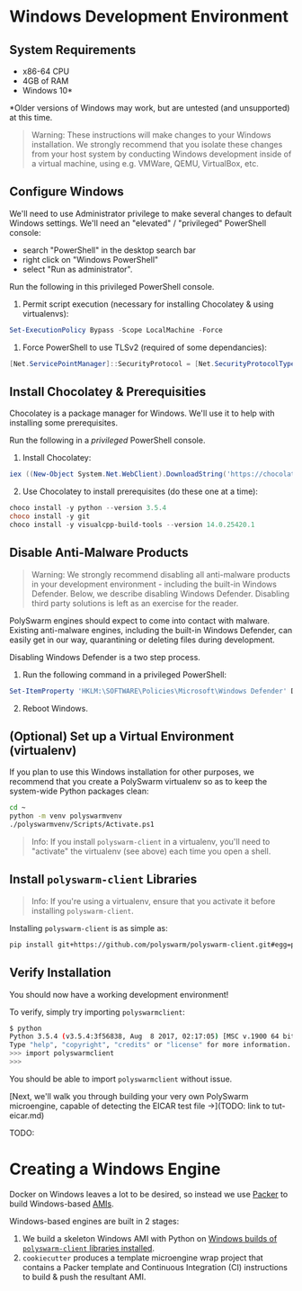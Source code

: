 # Windows Development Environment

## System Requirements

* x86-64 CPU
* 4GB of RAM
* Windows 10*

*Older versions of Windows may work, but are untested (and unsupported) at this time.

> Warning: These instructions will make changes to your Windows installation. 
We strongly recommend that you isolate these changes from your host system by conducting Windows development inside of a virtual machine, using e.g. VMWare, QEMU, VirtualBox, etc.


## Configure Windows

We'll need to use Administrator privilege to make several changes to default Windows settings.
We'll need an "elevated" / "privileged" PowerShell console:
- search "PowerShell" in the desktop search bar
- right click on "Windows PowerShell"
- select "Run as administrator". 

Run the following in this privileged PowerShell console.

1. Permit script execution (necessary for installing Chocolatey & using virtualenvs):

```powershell
Set-ExecutionPolicy Bypass -Scope LocalMachine -Force
```

1. Force PowerShell to use TLSv2 (required of some dependancies):

```powershell
[Net.ServicePointManager]::SecurityProtocol = [Net.SecurityProtocolType]::Tls12
```


## Install Chocolatey & Prerequisities

Chocolatey is a package manager for Windows.
We'll use it to help with installing some prerequisites.

Run the following in a *privileged* PowerShell console.

1. Install Chocolatey:

```powershell
iex ((New-Object System.Net.WebClient).DownloadString('https://chocolatey.org/install.ps1'))
```

2. Use Chocolatey to install prerequisites (do these one at a time):

```powershell
choco install -y python --version 3.5.4
choco install -y git
choco install -y visualcpp-build-tools --version 14.0.25420.1
```


## Disable Anti-Malware Products

> Warning: We strongly recommend disabling all anti-malware products in your development environment - including the built-in Windows Defender. Below, we describe disabling Windows Defender. Disabling third party solutions is left as an exercise for the reader.

PolySwarm engines should expect to come into contact with malware.
Existing anti-malware engines, including the built-in Windows Defender, can easily get in our way, quarantining or deleting files during development.

Disabling Windows Defender is a two step process.

1. Run the following command in a privileged PowerShell:

```powershell
Set-ItemProperty 'HKLM:\SOFTWARE\Policies\Microsoft\Windows Defender' DisableAntiSpyware 1
```

2. Reboot Windows.


## (Optional) Set up a Virtual Environment (virtualenv)

If you plan to use this Windows installation for other purposes, we recommend that you create a PolySwarm virtualenv so as to keep the system-wide Python packages clean:

```bash
cd ~
python -m venv polyswarmvenv
./polyswarmvenv/Scripts/Activate.ps1
```

> Info: If you install `polyswarm-client` in a virtualenv, you'll need to "activate" the virtualenv (see above) each time you open a shell.


## Install `polyswarm-client` Libraries

> Info: If you're using a virtualenv, ensure that you activate it before installing `polyswarm-client`.

Installing `polyswarm-client` is as simple as:
```bash
pip install git+https://github.com/polyswarm/polyswarm-client.git#egg=polyswarm-client
```


## Verify Installation

You should now have a working development environment!

To verify, simply try importing `polyswarmclient`:
```bash
$ python
Python 3.5.4 (v3.5.4:3f56838, Aug  8 2017, 02:17:05) [MSC v.1900 64 bit (AMD64)] on win32
Type "help", "copyright", "credits" or "license" for more information.
>>> import polyswarmclient
>>>
```

You should be able to import `polyswarmclient` without issue.

[Next, we'll walk you through building your very own PolySwarm microengine, capable of detecting the EICAR test file ->](TODO: link to tut-eicar.md)

TODO:

# Creating a Windows Engine

Docker on Windows leaves a lot to be desired, so instead we use [Packer](https://www.packer.io/) to build Windows-based [AMIs](https://docs.aws.amazon.com/AWSEC2/latest/UserGuide/AMIs.html).

Windows-based engines are built in 2 stages:
1. We build a skeleton Windows AMI with Python on [Windows builds of `polyswarm-client` libraries installed](https://github.com/polyswarm/polyswarm-client).
2. `cookiecutter` produces a template microengine wrap project that contains a Packer template and Continuous Integration (CI) instructions to build & push the resultant AMI.

